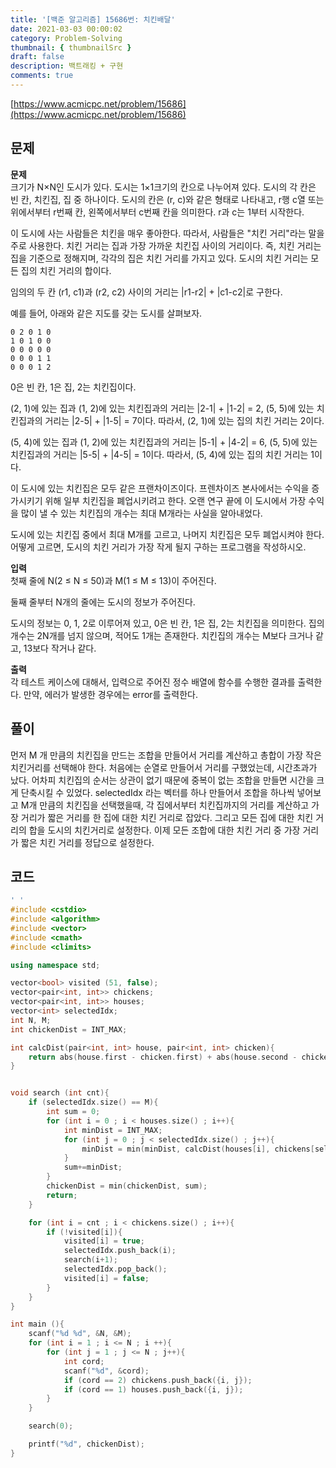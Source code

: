 ```yaml
---
title: '[백준 알고리즘] 15686번: 치킨배달'
date: 2021-03-03 00:00:02
category: Problem-Solving
thumbnail: { thumbnailSrc }
draft: false
description: 백트래킹 + 구현
comments: true
---
```


[https://www.acmicpc.net/problem/15686](https://www.acmicpc.net/problem/15686)

## 문제

**문제**<br>
크기가 N×N인 도시가 있다. 도시는 1×1크기의 칸으로 나누어져 있다. 도시의 각 칸은 빈 칸, 치킨집, 집 중 하나이다. 도시의 칸은 (r, c)와 같은 형태로 나타내고, r행 c열 또는 위에서부터 r번째 칸, 왼쪽에서부터 c번째 칸을 의미한다. r과 c는 1부터 시작한다.

이 도시에 사는 사람들은 치킨을 매우 좋아한다. 따라서, 사람들은 "치킨 거리"라는 말을 주로 사용한다. 치킨 거리는 집과 가장 가까운 치킨집 사이의 거리이다. 즉, 치킨 거리는 집을 기준으로 정해지며, 각각의 집은 치킨 거리를 가지고 있다. 도시의 치킨 거리는 모든 집의 치킨 거리의 합이다.

임의의 두 칸 (r1, c1)과 (r2, c2) 사이의 거리는 |r1-r2| + |c1-c2|로 구한다.

예를 들어, 아래와 같은 지도를 갖는 도시를 살펴보자.

```
0 2 0 1 0
1 0 1 0 0
0 0 0 0 0
0 0 0 1 1
0 0 0 1 2
```

0은 빈 칸, 1은 집, 2는 치킨집이다.

(2, 1)에 있는 집과 (1, 2)에 있는 치킨집과의 거리는 |2-1| + |1-2| = 2, (5, 5)에 있는 치킨집과의 거리는 |2-5| + |1-5| = 7이다. 따라서, (2, 1)에 있는 집의 치킨 거리는 2이다.

(5, 4)에 있는 집과 (1, 2)에 있는 치킨집과의 거리는 |5-1| + |4-2| = 6, (5, 5)에 있는 치킨집과의 거리는 |5-5| + |4-5| = 1이다. 따라서, (5, 4)에 있는 집의 치킨 거리는 1이다.

이 도시에 있는 치킨집은 모두 같은 프랜차이즈이다. 프렌차이즈 본사에서는 수익을 증가시키기 위해 일부 치킨집을 폐업시키려고 한다. 오랜 연구 끝에 이 도시에서 가장 수익을 많이 낼 수 있는 치킨집의 개수는 최대 M개라는 사실을 알아내었다.

도시에 있는 치킨집 중에서 최대 M개를 고르고, 나머지 치킨집은 모두 폐업시켜야 한다. 어떻게 고르면, 도시의 치킨 거리가 가장 작게 될지 구하는 프로그램을 작성하시오.

**입력**<br>
첫째 줄에 N(2 ≤ N ≤ 50)과 M(1 ≤ M ≤ 13)이 주어진다.

둘째 줄부터 N개의 줄에는 도시의 정보가 주어진다.

도시의 정보는 0, 1, 2로 이루어져 있고, 0은 빈 칸, 1은 집, 2는 치킨집을 의미한다. 집의 개수는 2N개를 넘지 않으며, 적어도 1개는 존재한다. 치킨집의 개수는 M보다 크거나 같고, 13보다 작거나 같다.

**출력**<br>
각 테스트 케이스에 대해서, 입력으로 주어진 정수 배열에 함수를 수행한 결과를 출력한다. 만약, 에러가 발생한 경우에는 error를 출력한다.

## 풀이

먼저 M 개 만큼의 치킨집을 만드는 조합을 만들어서 거리를 계산하고 총합이 가장 작은 치킨거리를 선택해야 한다. 처음에는 순열로 만들어서 거리를 구했었는데, 시간초과가 났다. 어차피 치킨집의 순서는 상관이 없기 때문에 중복이 없는 조합을 만들면 시간을 크게 단축시킬 수 있었다. selectedIdx 라는 벡터를 하나 만들어서 조합을 하나씩 넣어보고 M개 만큼의 치킨집을 선택했을때, 각 집에서부터 치킨집까지의 거리를 계산하고 가장 거리가 짧은 거리를 한 집에 대한 치킨 거리로 잡았다. 그리고 모든 집에 대한 치킨 거리의 합을 도시의 치킨거리로 설정한다. 이제 모든 조합에 대한 치킨 거리 중 가장 거리가 짧은 치킨 거리를 정답으로 설정한다.

## 코드

```cpp
' '
#include <cstdio>
#include <algorithm>
#include <vector>
#include <cmath>
#include <climits>

using namespace std;

vector<bool> visited (51, false);
vector<pair<int, int>> chickens;
vector<pair<int, int>> houses;
vector<int> selectedIdx;
int N, M;
int chickenDist = INT_MAX;

int calcDist(pair<int, int> house, pair<int, int> chicken){
    return abs(house.first - chicken.first) + abs(house.second - chicken.second);
}


void search (int cnt){
    if (selectedIdx.size() == M){
        int sum = 0;
        for (int i = 0 ; i < houses.size() ; i++){
            int minDist = INT_MAX;
            for (int j = 0 ; j < selectedIdx.size() ; j++){
                minDist = min(minDist, calcDist(houses[i], chickens[selectedIdx[j]]));
            }
            sum+=minDist;
        }
        chickenDist = min(chickenDist, sum);
        return;
    }

    for (int i = cnt ; i < chickens.size() ; i++){
        if (!visited[i]){
            visited[i] = true;
            selectedIdx.push_back(i);
            search(i+1);
            selectedIdx.pop_back();
            visited[i] = false;
        }
    }
}

int main (){
    scanf("%d %d", &N, &M);
    for (int i = 1 ; i <= N ; i ++){
        for (int j = 1 ; j <= N ; j++){
            int cord;
            scanf("%d", &cord);
            if (cord == 2) chickens.push_back({i, j});
            if (cord == 1) houses.push_back({i, j});
        }
    }

    search(0);

    printf("%d", chickenDist);
}

```
